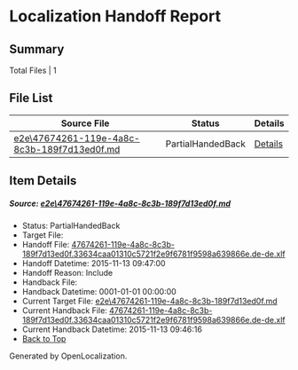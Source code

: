# <a name='report-top'></a> Localization Handoff Report

## Summary
 Total Files | 1

## File List
 Source File | Status | Details 
 ----------- | ------ | ------- 
 [e2e\47674261-119e-4a8c-8c3b-189f7d13ed0f.md](https://github.com/OpenLocalizationTest/oltest/blob/904bc17f19cf127128cf9690f820081f7c31d096/e2e/47674261-119e-4a8c-8c3b-189f7d13ed0f.md) | PartialHandedBack | [Details](#5c5c8894d671893a87305213cc63e99b317da06e1)

## Item Details
##### <a name='5c5c8894d671893a87305213cc63e99b317da06e1'></a> Source: [e2e\47674261-119e-4a8c-8c3b-189f7d13ed0f.md](https://github.com/OpenLocalizationTest/oltest/blob/904bc17f19cf127128cf9690f820081f7c31d096/e2e/47674261-119e-4a8c-8c3b-189f7d13ed0f.md)
* Status: PartialHandedBack
* Target File: 
* Handoff File: [47674261-119e-4a8c-8c3b-189f7d13ed0f.33634caa01310c5721f2e9f6781f9598a639866e.de-de.xlf](https://github.com/OpenLocalizationTestOrg/olhandoff/blob/b72d3b7b3da61887eb8bcbaa22319899191630f3/ol-handoff/OpenLocalizationTestOrg/oltest.de-de/yanz/47674261-119e-4a8c-8c3b-189f7d13ed0f.33634caa01310c5721f2e9f6781f9598a639866e.de-de.xlf)
* Handoff Datetime: 2015-11-13 09:47:00
* Handoff Reason: Include
* Handback File: 
* Handback Datetime: 0001-01-01 00:00:00
* Current Target File: [e2e\47674261-119e-4a8c-8c3b-189f7d13ed0f.md](https://github.com/OpenLocalizationTestOrg/oltest.de-de/blob/d29813a1e04fc441f3555de82fea4f9fdacb5eca/e2e/47674261-119e-4a8c-8c3b-189f7d13ed0f.md)
* Current Handback File: [47674261-119e-4a8c-8c3b-189f7d13ed0f.33634caa01310c5721f2e9f6781f9598a639866e.de-de.xlf](https://github.com/OpenLocalizationTestOrg/olhandback/blob/8e16764d479ca57282533b66fb04d08251286ff2/ol-handback/OpenLocalizationTestOrg/oltest.de-de/yanz/47674261-119e-4a8c-8c3b-189f7d13ed0f.33634caa01310c5721f2e9f6781f9598a639866e.de-de.xlf)
* Current Handback Datetime: 2015-11-13 09:46:16
* [Back to Top](#report-top)


Generated by OpenLocalization.

